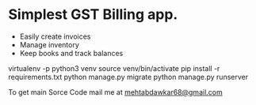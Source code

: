 
# Simplest GST Billing app.

* Easily create invoices
* Manage inventory
* Keep books and track balances



virtualenv -p python3 venv
source venv/bin/activate
pip install -r requirements.txt
python manage.py migrate
python manage.py runserver


To get main Sorce Code mail me at mehtabdawkar68@gmail.com

